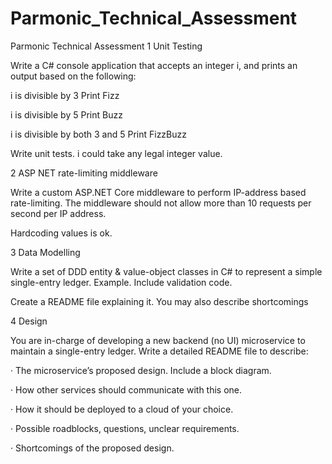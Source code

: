 # Parmonic_Technical_Assessment
Parmonic Technical Assessment
1 Unit Testing

Write a C# console application that accepts an integer i, and prints an output based on the following:

i is divisible by 3 Print Fizz

i is divisible by 5 Print Buzz

i is divisible by both 3 and 5 Print FizzBuzz

Write unit tests. i could take any legal integer value.

2 ASP NET rate-limiting middleware

Write a custom ASP.NET Core middleware to perform IP-address based rate-limiting. The middleware should not allow more than 10 requests per second per IP address.

Hardcoding values is ok.

3 Data Modelling

Write a set of DDD entity & value-object classes in C# to represent a simple single-entry ledger. Example. Include validation code.

Create a README file explaining it. You may also describe shortcomings

4 Design

You are in-charge of developing a new backend (no UI) microservice to maintain a single-entry ledger. Write a detailed README file to describe:

· The microservice’s proposed design. Include a block diagram.

· How other services should communicate with this one.

· How it should be deployed to a cloud of your choice.

· Possible roadblocks, questions, unclear requirements.

· Shortcomings of the proposed design.